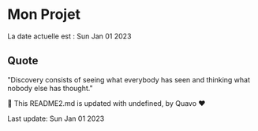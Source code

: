 # Mon Projet

La date actuelle est : Sun Jan 01 2023

## Quote

"Discovery consists of seeing what everybody has seen and thinking what nobody else has thought."

🤖 This README2.md is updated with undefined, by Quavo ❤️

Last update: Sun Jan 01 2023